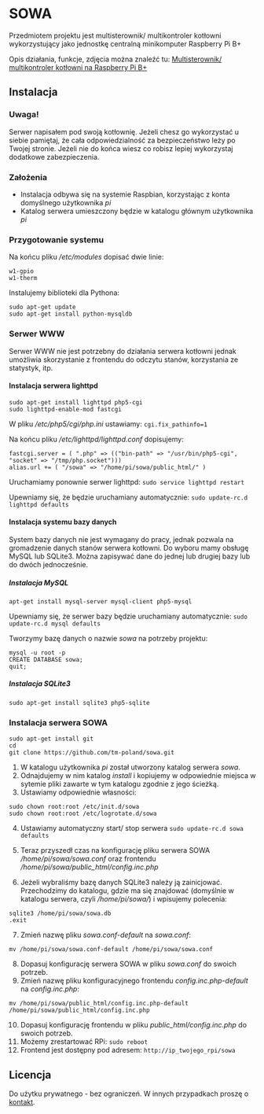 # SOWA
Przedmiotem projektu jest multisterownik/ multikontroler kotłowni wykorzystujący jako jednostkę centralną minikomputer Raspberry Pi B+

Opis działania, funkcje, zdjęcia można znaleźć tu: [Multisterownik/ multikontroler kotłowni na Raspberry Pi B+](http://www.elektroda.pl/rtvforum/topic2962538.html)

## Instalacja
### Uwaga!
Serwer napisałem pod swoją kotłownię. Jeżeli chesz go wykorzystać u siebie pamiętaj, że cała odpowiedzialność za bezpieczeństwo leży po Twojej stronie. Jeżeli nie do końca wiesz co robisz lepiej wykorzystaj dodatkowe zabezpieczenia. 

### Założenia
* Instalacja odbywa się na systemie Raspbian, korzystając z konta domyślnego użytkownika *pi*
* Katalog serwera umieszczony będzie w katalogu głównym użytkownika *pi*

### Przygotowanie systemu
Na końcu pliku */etc/modules* dopisać dwie linie:
```
w1-gpio
w1-therm
```

Instalujemy biblioteki dla Pythona:
```
sudo apt-get update
sudo apt-get install python-mysqldb
```

### Serwer WWW
Serwer WWW nie jest potrzebny do działania serwera kotłowni jednak umożliwia skorzystanie z frontendu do odczytu stanów, korzystania ze statystyk, itp.

#### Instalacja serwera lighttpd
```
sudo apt-get install lighttpd php5-cgi
sudo lighttpd-enable-mod fastcgi
```
W pliku */etc/php5/cgi/php.ini* ustawiamy:
`cgi.fix_pathinfo=1`

Na końcu pliku */etc/lighttpd/lighttpd.conf* dopisujemy: 
```
fastcgi.server = ( ".php" => (("bin-path" => "/usr/bin/php5-cgi", "socket" => "/tmp/php.socket")))
alias.url += ( "/sowa" => "/home/pi/sowa/public_html/" )
```
Uruchamiamy ponownie serwer lighttpd:
`sudo service lighttpd restart`

Upewniamy się, że będzie uruchamiany automatycznie:
`sudo update-rc.d lighttpd defaults`

#### Instalacja systemu bazy danych
System bazy danych nie jest wymagany do pracy, jednak pozwala na gromadzenie danych stanów serwera kotłowni. Do wyboru mamy obsługę MySQL lub SQLite3. Można zapisywać dane do jednej lub drugiej bazy lub do dwóch jednocześnie.

##### Instalacja MySQL
`apt-get install mysql-server mysql-client php5-mysql`

Upewniamy się, że serwer bazy będzie uruchamiany automatycznie:
`sudo update-rc.d mysql defaults`

Tworzymy bazę danych o nazwie *sowa* na potrzeby projektu:
```
mysql -u root -p
CREATE DATABASE sowa;
quit;
```

##### Instalacja SQLite3
`sudo apt-get install sqlite3 php5-sqlite`

### Instalacja serwera SOWA
```
sudo apt-get install git
cd
git clone https://github.com/tm-poland/sowa.git 
```
1. W katalogu użytkownika *pi* został utworzony katalog serwera *sowa*.
2. Odnajdujemy w nim katalog *install* i kopiujemy w odpowiednie miejsca w sytemie pliki zawarte w tym katalogu zgodnie z jego ścieżką.
3. Ustawiamy odpowiednie własności:
```
sudo chown root:root /etc/init.d/sowa
sudo chown root:root /etc/logrotate.d/sowa
```
4. Ustawiamy automatyczny start/ stop serwera
`sudo update-rc.d sowa defaults`

5. Teraz przyszedł czas na konfigurację pliku serwera SOWA */home/pi/sowa/sowa.conf* oraz frontendu */home/pi/sowa/public_html/config.inc.php*

6. Jeżeli wybraliśmy bazę danych SQLite3 należy ją zainicjować. Przechodzimy do katalogu, gdzie ma się znajdować (domyślnie w katalogu serwera, czyli */home/pi/sowa/*) i wpisujemy polecenia:
```
sqlite3 /home/pi/sowa/sowa.db
.exit
```
7. Zmień nazwę pliku *sowa.conf-default* na *sowa.conf*:
```
mv /home/pi/sowa/sowa.conf-default /home/pi/sowa/sowa.conf
```
8. Dopasuj konfigurację serwera SOWA w pliku *sowa.conf* do swoich potrzeb.
9. Zmień nazwę pliku konfiguracyjnego frontendu *config.inc.php-default* na *config.inc.php*:
```
mv /home/pi/sowa/public_html/config.inc.php-default /home/pi/sowa/public_html/config.inc.php
```
10. Dopasuj konfigurację frontendu w pliku *public_html/config.inc.php* do swoich potrzeb.
11. Możemy zrestartować RPi: `sudo reboot`
12. Frontend jest dostępny pod adresem: `http://ip_twojego_rpi/sowa`

## Licencja
Do użytku prywatnego - bez ograniczeń. W innych przypadkach proszę o [kontakt](https://github.com/tm-poland).
